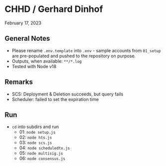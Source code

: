 # CHHD / Gerhard Dinhof

February 17, 2023

## General Notes

- Please rename `.env.template` into `.env`  - sample accounts from `01_setup` are pre-populated and pushed to the repository on purpose.
- Outputs, when available: `**/*.log`
- Tested with Node v18

## Remarks

- SCS: Deployment & Deletion succeeds, but query fails
- Scheduler: failed to set the expiration time

## Run

- `cd` into subdirs and run
  - 01: `node setup.js`
  - 02: `node hts.js`
  - 03: `node scs.js`
  - 04: `node scheduledtx.js`
  - 05: `node multisig.js`
  - 06: `node consensus.js` 